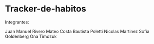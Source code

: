 # Tracker-de-habitos

Integrantes:

Juan Manuel Rivero
Mateo Costa
Bautista Poletti
Nicolas Martinez
Sofia Goldenberg
Ona Timozuk
